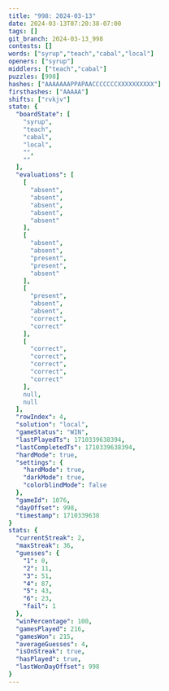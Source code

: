 ```yaml
---
title: "998: 2024-03-13"
date: 2024-03-13T07:20:38-07:00
tags: []
git_branch: 2024-03-13_998
contests: []
words: ["syrup","teach","cabal","local"]
openers: ["syrup"]
middlers: ["teach","cabal"]
puzzles: [998]
hashes: ["AAAAAAAPPAPAACCCCCCCXXXXXXXXXX"]
firsthashes: ["AAAAA"]
shifts: ["rvkjv"]
state: {
  "boardState": [
    "syrup",
    "teach",
    "cabal",
    "local",
    "",
    ""
  ],
  "evaluations": [
    [
      "absent",
      "absent",
      "absent",
      "absent",
      "absent"
    ],
    [
      "absent",
      "absent",
      "present",
      "present",
      "absent"
    ],
    [
      "present",
      "absent",
      "absent",
      "correct",
      "correct"
    ],
    [
      "correct",
      "correct",
      "correct",
      "correct",
      "correct"
    ],
    null,
    null
  ],
  "rowIndex": 4,
  "solution": "local",
  "gameStatus": "WIN",
  "lastPlayedTs": 1710339638394,
  "lastCompletedTs": 1710339638394,
  "hardMode": true,
  "settings": {
    "hardMode": true,
    "darkMode": true,
    "colorblindMode": false
  },
  "gameId": 1076,
  "dayOffset": 998,
  "timestamp": 1710339638
}
stats: {
  "currentStreak": 2,
  "maxStreak": 36,
  "guesses": {
    "1": 0,
    "2": 11,
    "3": 51,
    "4": 87,
    "5": 43,
    "6": 23,
    "fail": 1
  },
  "winPercentage": 100,
  "gamesPlayed": 216,
  "gamesWon": 215,
  "averageGuesses": 4,
  "isOnStreak": true,
  "hasPlayed": true,
  "lastWonDayOffset": 998
}
---
```

<!-- more -->
